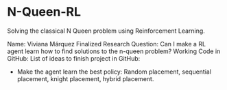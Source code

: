 # N-Queen-RL
Solving the classical N Queen problem using Reinforcement Learning.

Name: Viviana Márquez
Finalized Research Question: Can I make a RL agent learn how to find solutions to the n-queen problem?
Working Code in GitHub: 
List of ideas to finish project in GitHub: 
  - Make the agent learn the best policy: Random placement, sequential placement, knight placement, hybrid placement.
